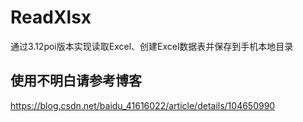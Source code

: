 # ReadXlsx
通过3.12poi版本实现读取Excel、创建Excel数据表并保存到手机本地目录

## 使用不明白请参考博客
https://blog.csdn.net/baidu_41616022/article/details/104650990
